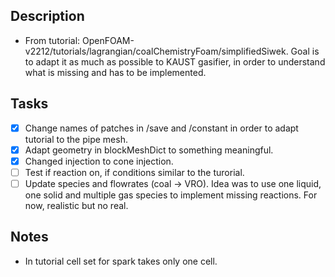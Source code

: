 ## Description

* From tutorial: OpenFOAM-v2212/tutorials/lagrangian/coalChemistryFoam/simplifiedSiwek. Goal is to adapt it as much as possible to KAUST gasifier, in order to understand what is missing and has to be implemented.

## Tasks 

- [x] Change names of patches in /save and /constant in order to adapt tutorial to the pipe mesh. 
- [x] Adapt geometry in blockMeshDict to something meaningful. 
- [x] Changed injection to cone injection.
- [ ] Test if reaction on, if conditions similar to the turorial.
- [ ] Update species and flowrates (coal -> VRO). Idea was to use one liquid, one solid and multiple gas species to implement missing reactions. For now, realistic but no real.

## Notes

* In tutorial cell set for spark takes only one cell.
